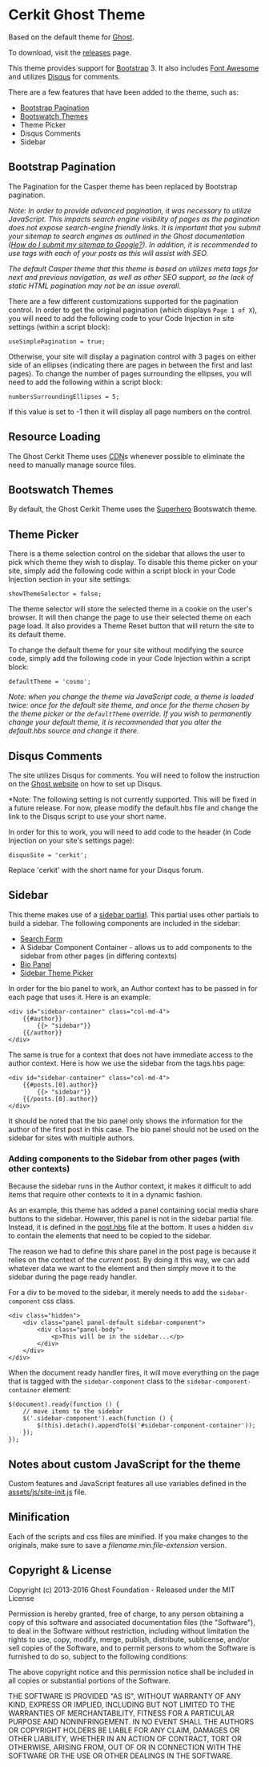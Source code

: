 # Cerkit Ghost Theme

Based on the default theme for [Ghost](http://github.com/tryghost/ghost/).

To download, visit the [releases](https://github.com/cerkit/ghost-cerkit-theme/tree/master/releases) page.

This theme provides support for [Bootstrap](http://getbootstrap.com) 3. It also includes [Font Awesome](http://fontawesome.io) and utilizes [Disqus](http://disqus.com) for comments.

There are a few features that have been added to the theme, such as:

- [Bootstrap Pagination](http://getbootstrap.com/components/#pagination)
- [Bootswatch Themes](http://bootswatch.com/)
- Theme Picker
- Disqus Comments
- Sidebar


## Bootstrap Pagination
The Pagination for the Casper theme has been replaced by Bootstrap pagination. 

*Note: In order to provide advanced pagination, it was necessary to utilize JavaScript. This impacts search engine visibility of pages as the pagination does not expose search-engine friendly links. It is important that you submit your sitemap to search engines as outlined in the Ghost documentation ([How do I submit my sitemap to Google?](http://support.ghost.org/how-do-i-submit-my-sitemap-to-google/)).*
*In addition, it is recommended to use tags with each of your posts as this will assist with SEO.*

*The default Casper theme that this theme is based on utilizes meta tags for next and previous navigation, as well as other SEO support, so the lack of static HTML pagination may not be an issue overall.*

There are a few different customizations supported for the pagination control.
In order to get the original pagination (which displays `Page 1 of X`), you will need to add the following code to your Code Injection in site settings (within a script block):

```useSimplePagination = true;```

Otherwise, your site will display a pagination control with 3 pages on either side of an ellipses (indicating there are pages in between the first and last pages). To change the number of pages surrounding the ellipses,
you will need to add the following within a script block: 

```numbersSurroundingEllipses = 5;```

If this value is set to -1 then it will display all page numbers on the control.

## Resource Loading
The Ghost Cerkit Theme uses [CDN](https://en.wikipedia.org/wiki/Content_delivery_network)s whenever possible to eliminate the need to manually manage source files.

## Bootswatch Themes
By default, the Ghost Cerkit Theme uses the [Superhero](http://bootswatch.com/superhero/) Bootswatch theme.

## Theme Picker
There is a theme selection control on the sidebar that allows the user to pick which theme they wish to display. To disable this theme picker on your site, simply add the following code within a script block in your Code Injection section in your site settings: 

```showThemeSelector = false;```

The theme selector will store the selected theme in a cookie on the user's browser. It will then change the page to use their selected theme on each page load. It also provides a Theme Reset button that will return the site to its default theme.

To change the default theme for your site without modifying the source code, simply add the following code in your Code Injection within a script block: 

```defaultTheme = 'cosmo';```

*Note: when you change the theme via JavaScript code, a theme is loaded twice: once for the default site theme, and once for the theme chosen by the theme picker or the `defaultTheme` override. If you wish to permanently change your default theme, it is recommended that you alter the default.hbs source and change it there.*

## Disqus Comments

The site utilizes Disqus for comments. You will need to follow the instruction on the [Ghost website](http://support.ghost.org/add-disqus-to-my-ghost-blog/) on how to set up Disqus.

*Note: The following setting is not currently supported. This will be fixed in a future release. For now, please modify the default.hbs file and change the link to the Disqus script to use your short name.

In order for this to work, you will need to add code to the header (in Code Injection on your site's settings page):

```disqusSite = 'cerkit';```

Replace 'cerkit' with the short name for your Disqus forum. 

## Sidebar
This theme makes use of a [sidebar partial](https://github.com/cerkit/ghost-cerkit-theme/blob/master/ghost-cerkit-theme/partials/sidebar.hbs). 
This partial uses other partials to build a sidebar. The following components are included in the sidebar:

- [Search Form](https://github.com/cerkit/ghost-cerkit-theme/blob/master/ghost-cerkit-theme/partials/search-form.hbs)
- A Sidebar Component Container - allows us to add components to the sidebar from other pages (in differing contexts)
- [Bio Panel](https://github.com/cerkit/ghost-cerkit-theme/blob/master/ghost-cerkit-theme/partials/bio-panel.hbs)
- [Sidebar Theme Picker](https://github.com/cerkit/ghost-cerkit-theme/blob/master/ghost-cerkit-theme/partials/sidebar-theme-picker.hbs)

In order for the bio panel to work, an Author context has to be passed in for each page that uses it. Here is an example:

    <div id="sidebar-container" class="col-md-4">
        {{#author}}
            {{> "sidebar"}}
        {{/author}}
    </div>

The same is true for a context that does not have immediate access to the author context. Here is how we use the sidebar from the tags.hbs page:

    <div id="sidebar-container" class="col-md-4">
        {{#posts.[0].author}}
		    {{> "sidebar"}}
        {{/posts.[0].author}}
	</div>
	
It should be noted that the bio panel only shows the information for the author of the first post in this case. The bio panel should not be used on the sidebar for sites with multiple authors.

### Adding components to the Sidebar from other pages (with other contexts)
Because the sidebar runs in the Author context, it makes it difficult to add items that require other contexts to it in a dynamic fashion.

As an example, this theme has added a panel containing social media share buttons to the sidebar. However, this panel is not in the sidebar partial file.
Instead, it is defined in the [post.hbs](https://github.com/cerkit/ghost-cerkit-theme/blob/master/ghost-cerkit-theme/post.hbs) file at the bottom. It uses a hidden `div` to contain the elements that need to be copied to the sidebar.

The reason we had to define this share panel in the post page is because it relies on the context of the _current_ post.
By doing it this way, we can add whatever data we want to the element and then simply move it to the sidebar during the page ready handler.

For a div to be moved to the sidebar, it merely needs to add the `sidebar-component` css class.
    
    <div class="hidden">
        <div class="panel panel-default sidebar-component">
	        <div class="panel-body">
                <p>This will be in the sidebar...</p>
            </div>
        </div>
    </div>

When the document ready handler fires, it will move everything on the page that is tagged with the `sidebar-component` class to the `sidebar-component-container` element:

    $(document).ready(function () {
        // move items to the sidebar
        $('.sidebar-component').each(function () {
            $(this).detach().appendTo($('#sidebar-component-container'));
        });
    });
	
## Notes about custom JavaScript for the theme
Custom features and JavaScript features all use variables defined in the [assets/js/site-init.js](https://github.com/cerkit/ghost-cerkit-theme/blob/master/ghost-cerkit-theme/assets/js/site-init.js) file.

## Minification
Each of the scripts and css files are minified. If you make changes to the originals, make sure to save a _filename_.min._file-extension_ version.

## Copyright & License

Copyright (c) 2013-2016 Ghost Foundation - Released under the MIT License

Permission is hereby granted, free of charge, to any person obtaining a copy of this software and associated documentation files (the "Software"), to deal in the Software without restriction, including without limitation the rights to use, copy, modify, merge, publish, distribute, sublicense, and/or sell copies of the Software, and to permit persons to whom the Software is furnished to do so, subject to the following conditions:

The above copyright notice and this permission notice shall be included in all copies or substantial portions of the Software.

THE SOFTWARE IS PROVIDED "AS IS", WITHOUT WARRANTY OF ANY KIND, EXPRESS OR IMPLIED, INCLUDING BUT NOT LIMITED TO THE WARRANTIES OF MERCHANTABILITY, FITNESS FOR A PARTICULAR PURPOSE AND
NONINFRINGEMENT. IN NO EVENT SHALL THE AUTHORS OR COPYRIGHT HOLDERS BE LIABLE FOR ANY CLAIM, DAMAGES OR OTHER LIABILITY, WHETHER IN AN ACTION OF CONTRACT, TORT OR OTHERWISE, ARISING FROM, OUT OF OR IN CONNECTION WITH THE SOFTWARE OR THE USE OR OTHER DEALINGS IN THE SOFTWARE.
